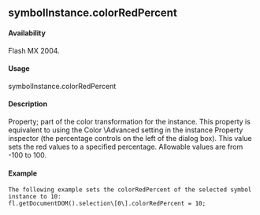 ## symbolInstance.colorRedPercent

#### Availability

Flash MX 2004.

#### Usage

symbolInstance.colorRedPercent

#### Description

Property; part of the color transformation for the instance. This property is equivalent to using the Color \Advanced setting in the instance Property inspector (the percentage controls on the left of the dialog box). This value sets the red values to a specified percentage. Allowable values are from -100 to 100.

#### Example

```
The following example sets the colorRedPercent of the selected symbol instance to 10:
fl.getDocumentDOM().selection\[0\].colorRedPercent = 10;

```
